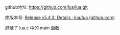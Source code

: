 github地址: https://github.com/lua/lua.git

库版本号: [Release v5.4.0: Details · lua/lua (github.com)](https://github.com/lua/lua/releases/tag/v5.4.0)

屏蔽了 lua.c 中的 main 函数